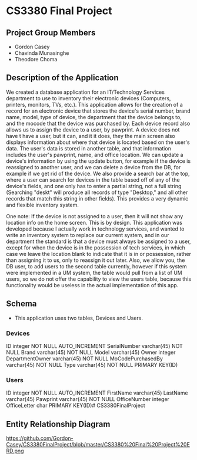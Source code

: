 # **CS3380 Final Project**

## **Project Group Members**
* Gordon Casey
* Chavinda Munasinghe
* Theodore Choma

## **Description of the Application**

We created a database application for an IT/Technology Services department to use to inventory their electronic devices (Computers, printers, monitors, TVs, etc.). This application allows for the creation of a record for an electronic device that stores the device's serial number, brand name, model, type of device, the department that the device belongs to, and the mocode that the device was purchased by. Each device record also allows us to assign the device to a user, by pawprint. A device does not have t have a user, but it can, and it it does, they the main screen also displays information about where that device is located based on the user's data. The user's data is stored in another table, and that information includes the user's pawprint, name, and office location. We can update a device's information by using the update button, for example if the device is reassigned to another user, and we can delete a device from the DB, for example if we get rid of the device. We also provide a search bar at the top, where a user can search for devices in the table based off of any of the device's fields, and one only has to enter a partial string, not a full string (Searching "deskt" will produce all records of type "Desktop," and all other records that match this string in other fields). This provides a very dynamic and flexible inventory system.

One note: If the device is not assigned to a user, then it will not show any location info on the home screen. This is by design. This application was developed because I actually work in technology services, and wanted to write an inventory system to replace our current system, and in our department the standard is that a device must always be assigned to a user, except for when the device is in the possession of tech services, in which case we leave the location blank to indicate that it is in or possession, rather than assigning it to us, only to reassign it out later. Also, we allow you, the DB user, to add users to the second table currently, however if this system were implemented in a UM system, the table would pull from a list of UM users, so we do not offer the capability to view the users table, because this functionality would be useless in the actual implementation of this app.

## **Schema**
* This application uses two tables, Devices and Users.

### __Devices__

ID integer NOT NULL AUTO_INCREMENT
SerialNumber varchar(45) NOT NULL
Brand varchar(45) NOT NULL
Model varchar(45)
Owner integer
DepartmentOwner varchar(45) NOT NULL
MoCodePurchasedBy varchar(45) NOT NULL
Type varchar(45) NOT NULL
PRIMARY KEY(ID)

### __Users__

ID integer NOT NULL AUTO_INCREMENT
FirstName varchar(45)
LastName varchar(45)
Pawprint varchar(45) NOT NULL
OfficeNumber integer
OfficeLetter char
PRIMARY KEY(ID)# CS3380FinalProject

## Entity Relationship Diagram
https://github.com/Gordon-Casey/CS3380FinalProject/blob/master/CS3380%20Final%20Project%20ERD.png
